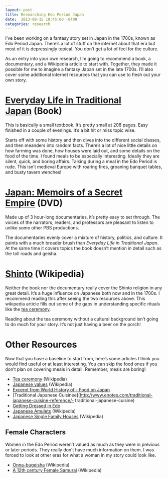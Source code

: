 ```yaml
---
layout: post
title: Researching Edo Period Japan
date:  2013-08-15 18:45:00 -0400
categories: research
---
```

I’ve been working on a fantasy story set in Japan in the 1700s, known as Edo Period Japan. There’s a lot of stuff on the internet about that era but most of it is depressingly topical. You don’t get a lot of feel for the culture.

As an entry into your own research, I’m going to recommend a book, a documentary, and a Wikipedia article to start with. Together, they made it possible for me to imagine a fantasy Japan set in the late 1700s. I’ll also cover some additional internet resources that you can use to flesh out your own story.

# [Everyday Life in Traditional Japan](http://www.amazon.com/gp/product/4805310057/ref=as_li_qf_sp_asin_il_tl?ie=UTF8&amp;camp=1789&amp;creative=9325&amp;creativeASIN=4805310057&amp;linkCode=as2&amp;tag=httpepochwcom-20)&nbsp;(Book)
This is basically a small textbook. It’s pretty small at 208 pages. Easy finished in a couple of evenings. It’s a bit hit or miss topic wise.

Starts off with some history and then dives into the different social classes, and then meanders into random facts. There’s a lot of nice little details on how farming was done, how houses were laid out, and some details on the food of the time. I found meals to be especially interesting. Ideally they are silent, quick, and boring affairs. Talking during a meal in the Edo Period is rude. This isn’t medieval Europe with roaring fires, groaning banquet tables, and busty tavern wenches!

# [Japan: Memoirs of a Secret Empire](https://github.com/epochwolf/epochwolf.com/blob/master/source/blog/2013-08-05-researching-edo-period-japan.markdown#japan-memoirs-of-a-secret-empire-dvd)&nbsp;(DVD)
Made up of 3 hour-long documentaries, it’s pretty easy to set through. The voices of the narrators, readers, and professors are pleasant to listen to unlike some other PBS productions.

The documentaries evenly cover a mixture of history, politics, and culture. It paints with a much broader brush than *Everyday Life in Traditional Japan*. At the same time it covers topics the book doesn’t mention in detail such as the toll roads and geisha.

# [Shinto](http://en.wikipedia.org/wiki/Shinto)&nbsp;(Wikipedia)
Neither the book nor the documentary really cover the Shinto religion in any great detail. It’s a huge influence on Japanese both now and in the 1700s. I recommend reading this after seeing the two resources above. This wikipedia article fills out some of the gaps in understanding specific rituals like the [tea ceremony](http://en.wikipedia.org/wiki/Japanese_tea_ceremony).

Reading about the tea ceremony without a cultural background isn’t going to do much for your story. It’s not just having a beer on the porch!

# Other Resources
Now that you have a baseline to start from, here’s some articles I think you would find useful or at least interesting. You can skip the food ones if you don’t plan on covering meals in detail. Remember, meals are boring!

- [Tea ceremony](http://en.wikipedia.org/wiki/Japanese_tea_ceremony)&nbsp;(Wikipedia)
- [Japanese values](http://en.wikipedia.org/wiki/Japanese_values)&nbsp;(Wikipedia)
- [Excerpt from World History of - Food on Japan](http://www.cambridge.org/us/books/kiple/japan.htm)
- [Traditional Japanese Cuisinee](http://www.enotes.com/traditional-japanese-cuisine-reference/- traditional-japanese-cuisine)
- [Getting Dressed in Edo](http://historicalnovelists.tripod.com/kimono.htm)
- [Japanese Amulets](http://en.wikipedia.org/wiki/Omamori)&nbsp;(Wikipedia)
- [Japanese Single Family Houses](http://en.wikipedia.org/wiki/Minka)&nbsp;(Wikipedia)

## Female Characters
Women in the Edo Period weren’t valued as much as they were in previous or later periods. They really don’t have much information on them. I was forced to look at other eras for what a woman in my story could look like.

- [Onna-bugeisha](https://en.wikipedia.org/wiki/Onna-bugeisha)&nbsp;(Wikipedia)
- [A 12th century Female Samurai](https://en.wikipedia.org/wiki/Tomoe_Gozen)&nbsp;(Wikipedia)